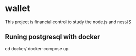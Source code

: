 # wallet

This project is financial control to study the node.js and nestJS



## Runing postgresql with docker

cd docker/
docker-compose up
